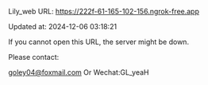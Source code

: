 Lily_web URL: https://222f-61-165-102-156.ngrok-free.app

Updated at: 2024-12-06 03:18:21

If you cannot open this URL, the server might be down.

Please contact: 

goley04@foxmail.com Or Wechat:GL_yeaH